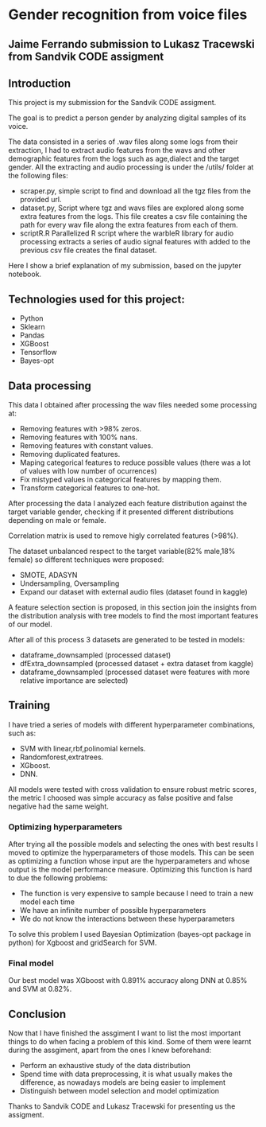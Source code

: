 # Gender recognition from voice files

## Jaime Ferrando submission to Lukasz Tracewski from Sandvik CODE assigment

## Introduction

This project is my submission for the Sandvik CODE assigment.

The goal is to predict a person gender by analyzing digital samples of its voice. 

The data consisted in a series of .wav files along some logs from their extraction, I had to extract audio features from the wavs and other demographic features from the logs such as age,dialect and the target gender. All the extracting and audio processing is under the /utils/ folder at the following files:

* scraper.py, simple script to find and download all the tgz files from the provided url.
* dataset.py, Script where tgz and wavs files are explored along some extra features from the logs. This file creates a csv file containing the path for every wav file along the extra features from each of them.
* scriptR.R Parallelized R script where the warbleR library for audio processing extracts a series of audio signal features with added to the previous csv file creates the final dataset.

Here I show a brief explanation of my submission, based on the jupyter notebook.


## Technologies used for this project:
*  Python
*  Sklearn
*  Pandas
*  XGBoost
*  Tensorflow
*  Bayes-opt

## Data processing

This data I obtained after processing the wav files needed some processing at:

* Removing features with >98% zeros.
* Removing features with 100% nans.
* Removing features with constant values.
* Removing duplicated features.
* Maping categorical features to reduce possible values (there was a lot of values with low number of ocurrences)
* Fix mistyped values in categorical features by mapping them.
* Transform categorical features to one-hot.

After processing the data I analyzed each feature distribution against the target variable gender, checking if it presented different distributions depending on male or female.

Correlation matrix is used to remove higly correlated features (>98%).

The dataset unbalanced respect to the target variable(82% male,18% female) so different techniques were proposed:

* SMOTE, ADASYN
* Undersampling, Oversampling
* Expand our dataset with external audio files (dataset found in kaggle)

A feature selection section is proposed, in this section join the insights from the distribution analysis with tree models to find the most important features of our model.

After all of this process 3 datasets are generated to be tested in models:

* dataframe_downsampled (processed dataset)
* dfExtra_downsampled (processed dataset + extra dataset from kaggle)
* dataframe_downsampled (processed dataset were features with more relative importance are selected)

## Training

I have tried a series of models with different hyperparameter combinations, such as:
* SVM with linear,rbf,polinomial kernels.
* Randomforest,extratrees.
* XGboost.
* DNN.

All models were tested with cross validation to ensure robust metric scores, the metric I choosed was simple accuracy as false positive and false negative had the same weight.

### Optimizing hyperparameters

After trying all the possible models and selecting the ones with best results I moved to optimize the hyperparameters of those models. This can be seen as optimizing a function whose input are the hyperparameters and whose output is the model performance measure. Optimizing this function is hard to due the following problems:
* The function is very expensive to sample because I need to train a new model each time
* We have an infinite number of possible hyperparameters 
* We do not know the interactions between these hyperparameters

To solve this problem I used Bayesian Optimization (bayes-opt package in python) for Xgboost and gridSearch for SVM.

### Final model

Our best model was XGboost with 0.891% accuracy along DNN at 0.85% and SVM at 0.82%.


## Conclusion

Now that I have finished the assgiment I want to list the most important things to do when facing a problem of this kind. Some of them were learnt during the assgiment, apart from the ones I knew beforehand:

* Perform an exhaustive study of the data distribution
* Spend time with data preprocessing, it is what usually makes the difference, as nowadays models are being easier to implement
* Distinguish between model selection and model optimization

Thanks to Sandvik CODE and Lukasz Tracewski for presenting us the assigment.
